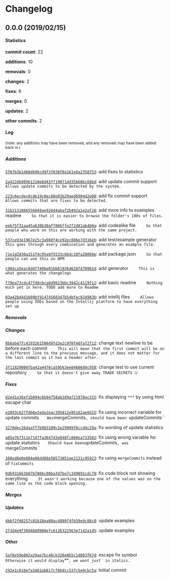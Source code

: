 # Changelog
## 0.0.0 (2019/02/15)
#### Statistics
**commit count**: 22

**additions**: 10

**removals**: 0

**changes**: 2

**fixes**: 6

**merges**: 0

**updates**: 2

**other commits**: 2

#### Log
<small>(note: any additions may have been removed, and any removals may have been added back in.)</small>
##### Additions

 [`5f87b3b1d60db96cd9f3f838f0a161e6a2358753`](commit/5f87b3b1d60db96cd9f3f838f0a161e6a2358753?refName=refs/heads/master): add fixes to statistics

 [`2a422db99561210e0d43ff19071dd35b68bc68bd`](commit/2a422db99561210e0d43ff19071dd35b68bc68bd?refName=refs/heads/master): add update commit support
`    Allows update commits to be detected by the system.`

 [`223c6ecdec0cde19c0ec88e83b29aed6904d2e08`](commit/223c6ecdec0cde19c0ec88e83b29aed6904d2e08?refName=refs/heads/master): add fix commit support
`    Allows commits that are fixes to be detected.`

 [`31b2131866556049ae926d4abaf2b492a1e2af28`](commit/31b2131866556049ae926d4abaf2b492a1e2af28?refName=refs/heads/master): add more info to examples readme
`    So that it is easier to browse the folder's 100s of files.`

 [`eeb75f31aa45a630b30aff066ffe2f2d81ab4b0a`](commit/eeb75f31aa45a630b30aff066ffe2f2d81ab4b0a?refName=refs/heads/master): add codealike file
`    So that people who work on this are working with the same project.`

 [`537ce93e1967e25c3a988f4ce92ec886e7d316eb`](commit/537ce93e1967e25c3a988f4ce92ec886e7d316eb?refName=refs/heads/master): add test/example generator
`    This goes through every combination and generates an example file.`

 [`71e1d2830a151f4c95a9f5533c6bdc10fa28069e`](commit/71e1d2830a151f4c95a9f5533c6bdc10fa28069e?refName=refs/heads/master): add package.json
`    So that people can use this on NPM`

 [`c98dca5eac6d4f749be01bb619264628f470901d`](commit/c98dca5eac6d4f749be01bb619264628f470901d?refName=refs/heads/master): add generator
`    This is what generates the changelogs`

 [`f79ea73cdc47fd8cbca8d9013bbc3942c4119f12`](commit/f79ea73cdc47fd8cbca8d9013bbc3942c4119f12?refName=refs/heads/master): add basic readme
`    Nothing much yet in here. TODO add more to Readme`

 [`03a42bd4d1609bf91474560347b54bfec824983b`](commit/03a42bd4d1609bf91474560347b54bfec824983b?refName=refs/heads/master): add intellij files
`    Allows people using IDEs based on the Intellij platform to have everything set up`
##### Removals

##### Changes

 [`8b8ab47fc4193261506d9fd2e2c9f0f4dfa72f12`](commit/8b8ab47fc4193261506d9fd2e2c9f0f4dfa72f12?refName=refs/heads/master): change text newline to be before each commit
`    This will mean that the first commit will be on a different line to the previous message, and it does not matter for the last commit as it has a header after.`

 [`3f11829000fba42a4476ca59563ee0460689c958`](commit/3f11829000fba42a4476ca59563ee0460689c958?refName=refs/heads/master): change test to use current repository
`    So that it doesn't give away TRADE SECRETS 🤐`
##### Fixes

 [`d2ed1a36ef1b094c6b94758ab169af21970ac315`](commit/d2ed1a36ef1b094c6b94758ab169af21970ac315?refName=refs/heads/master): fix displaying `***` by using html escape char

 [`e2893c627fd66e2ede2eac395812e95162ae0d15`](commit/e2893c627fd66e2ede2eac395812e95162ae0d15?refName=refs/heads/master): fix using incorrect variable for update commits
`    Was `mergeCommits`, should have been `updateCommits``

 [`3270dec26daaff7b983109c1e29909f6ccd4c29a`](commit/3270dec26daaff7b983109c1e29909f6ccd4c29a?refName=refs/heads/master): fix wording of update statistics

 [`a05e767311e7147fa2647d3e848fc880ea733582`](commit/a05e767311e7147fa2647d3e848fc880ea733582?refName=refs/heads/master): fix using wrong variable for update statistics
`    Should have been `updateCommits`, was `mergeCommits``

 [`388ed8e0e084e06dd88e50573051ee2131c95923`](commit/388ed8e0e084e06dd88e50573051ee2131c95923?refName=refs/heads/master): fix using `mergeCommits` instead of `fixCommits`

 [`0db931663b07b7866c00ba3d7be7c349891cdc78`](commit/0db931663b07b7866c00ba3d7be7c349891cdc78?refName=refs/heads/master): fix code block not showing everything
`    It wasn't working because one of the values was on the same line as the code block opening.`
##### Merges

##### Updates

 [`4b6f2fd8257c01b18ea00ac4888f4fb59e9c88c8`](commit/4b6f2fd8257c01b18ea00ac4888f4fb59e9c88c8?refName=refs/heads/master): update examples

 [`2f3d4e9f3094680900efc613b322563e7142a1d5`](commit/2f3d4e9f3094680900efc613b322563e7142a1d5?refName=refs/heads/master): update examples
##### Other

 [`5af6e59e002a29ae7bc48cb326e8b5c1d083f67d`](commit/5af6e59e002a29ae7bc48cb326e8b5c1d083f67d?refName=refs/heads/master): escape fix symbol
`    Otherwise it would display `***`, we want just `*` in italics.`

 [`292e1c610efa3461ab617cf86dcc537c5e9cbc5a`](commit/292e1c610efa3461ab617cf86dcc537c5e9cbc5a?refName=refs/heads/master): Initial commit
